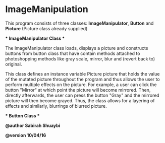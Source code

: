 # ImageManipulation

This program consists of three classes: __ImageManipulator__, __Button__ and __Picture__ (Picture class already supplied)

__* ImageManipulator Class *__

The ImageManipulator class loads, displays a picture and constructs buttons from button class
that have contain methods attached to photoshopping methods like gray scale, mirror, blur and
(revert back to) original.

This class defines an instance variable Picture picture that holds the value of the mutated picture
throughout the program and thus allows the user to perform multiple effects on the picture.
For example, a user can click the button "Mirror" at which point the picture will become mirrored.
Then, directly afterwards, the user can press the button "Gray" and the mirrored picture will then become
grayed. Thus, the class allows for a layering of effects and similarly, blurrings of blurred picture.

__* Button Class *__

 
 __@author Sabirah Shuaybi__
 
 __@version 10/04/16__
